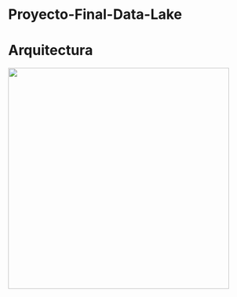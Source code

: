 # Proyecto-Final-Data-Lake





# Arquitectura 

<img src="Arquitectura_de_la solución.png" height="450"/>
